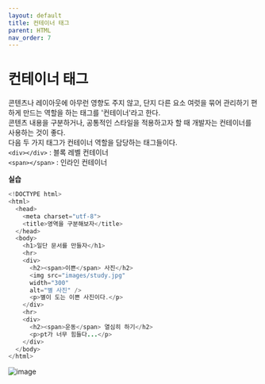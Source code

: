 ```yaml
---
layout: default
title: 컨테이너 태그
parent: HTML
nav_order: 7
---  
```


# 컨테이너 태그  
콘텐츠나 레이아웃에 아무런 영향도 주지 않고, 단지 다른 요소 여럿을 묶어 관리하기 편하게 만드는 역할을 하는 태그를 '컨테이너'라고 한다.  
콘텐츠 내용을 구분하거나, 공통적인 스타일을 적용하고자 할 때 개발자는 컨테이너를 사용하는 것이 좋다.  
다음 두 가지 태그가 컨테이너 역할을 담당하는 태그들이다.  
`<div></div>` : 블록 레벨 컨테이너  
`<span></span>` : 인라인 컨테이너  

**실습**  
```java
<!DOCTYPE html>
<html>
  <head>
    <meta charset="utf-8">
    <title>영역을 구분해보자</title>
  </head>
  <body>
    <h1>일단 문서를 만들자</h1>
    <hr>
    <div>
      <h2><span>이쁜</span> 사진</h2>
      <img src="images/study.jpg"
      width="300"
      alt="별 사진" />
      <p>별이 도는 이쁜 사진이다.</p>
    </div>
    <hr>
    <div>
      <h2><span>운동</span> 열심히 하기</h2>
      <p>pt가 너무 힘들다...</p>
    </div>
  </body>
</html>
```  
![image](https://github.com/jjsok73379/jjsok73379.github.io/assets/114732330/befa0c2d-7515-47df-b6c3-e2cbfd1d75c8)
